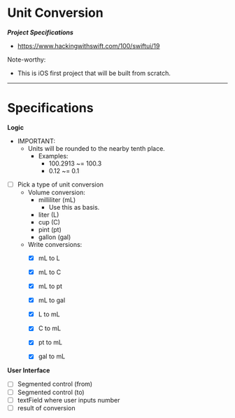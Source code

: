 #  Unit Conversion
***Project Specifications***
- https://www.hackingwithswift.com/100/swiftui/19

Note-worthy:
- This is iOS first project that will be built from scratch.
___

# Specifications
**Logic**
- IMPORTANT:
    - Units will be rounded to the nearby tenth place.
        - Examples:
            - 100.2913 ~= 100.3
            - 0.12 ~= 0.1
- [ ] Pick a type of unit conversion
    - Volume conversion:
        - milliliter (mL)
            - Use this as basis.
        - liter (L)
        - cup (C)
        - pint (pt)
        - gallon (gal)
    - Write conversions:
        - [x] mL to L
        - [x] mL to C
        - [x] mL to pt
        - [x] mL to gal
        
        - [x] L to mL
        - [x] C to mL
        - [x] pt to mL
        - [x] gal to mL

**User Interface**
- [ ] Segmented control (from) 
- [ ] Segmented control (to)
- [ ] textField where user inputs number
- [ ] result of conversion
